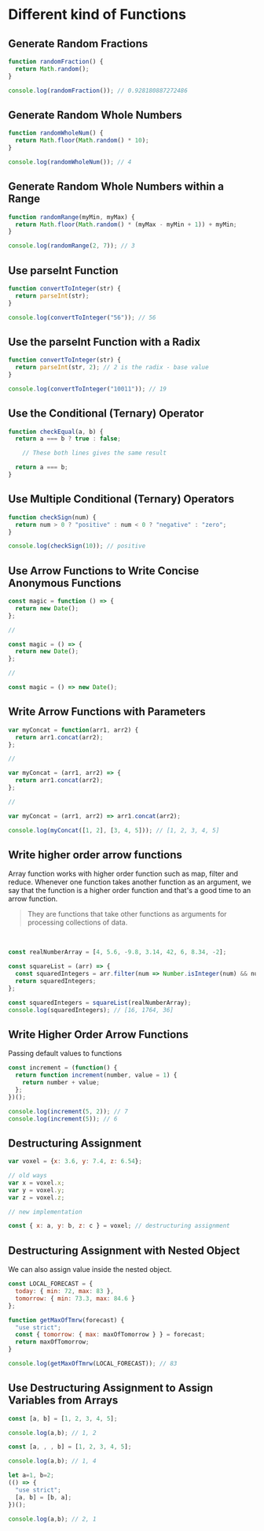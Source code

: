# Different kind of Functions

## Generate Random Fractions

```js
function randomFraction() {
  return Math.random();
}

console.log(randomFraction()); // 0.928180887272486
```

## Generate Random Whole Numbers

```js
function randomWholeNum() {
  return Math.floor(Math.random() * 10);
}

console.log(randomWholeNum()); // 4
```

## Generate Random Whole Numbers within a Range

```js
function randomRange(myMin, myMax) {
  return Math.floor(Math.random() * (myMax - myMin + 1)) + myMin;
}

console.log(randomRange(2, 7)); // 3
```

## Use parseInt Function

```js
function convertToInteger(str) {
  return parseInt(str);
}

console.log(convertToInteger("56")); // 56
```

## Use the parseInt Function with a Radix

```js
function convertToInteger(str) {
  return parseInt(str, 2); // 2 is the radix - base value
}

console.log(convertToInteger("10011")); // 19
```

## Use the Conditional (Ternary) Operator

```js
function checkEqual(a, b) {
  return a === b ? true : false;

    // These both lines gives the same result

  return a === b;
}
```

## Use Multiple Conditional (Ternary) Operators

```js
function checkSign(num) {
  return num > 0 ? "positive" : num < 0 ? "negative" : "zero";
}

console.log(checkSign(10)); // positive
```

## Use Arrow Functions to Write Concise Anonymous Functions

```js
const magic = function () => {
  return new Date();
};

//

const magic = () => {
  return new Date();
};

// 

const magic = () => new Date();
```

## Write Arrow Functions with Parameters

```js
var myConcat = function(arr1, arr2) {
  return arr1.concat(arr2);
};

//

var myConcat = (arr1, arr2) => {
  return arr1.concat(arr2);
};

//

var myConcat = (arr1, arr2) => arr1.concat(arr2);

console.log(myConcat([1, 2], [3, 4, 5])); // [1, 2, 3, 4, 5]
```

## Write higher order arrow functions

Array function works with higher order function such as map, filter and reduce. Whenever one function takes another function as an argument, we say that the function is a higher order function and that's a good time to an arrow function.

> They are functions that take other functions as arguments for processing collections of data.

<br>

```js
const realNumberArray = [4, 5.6, -9.8, 3.14, 42, 6, 8.34, -2];

const squareList = (arr) => {
  const squaredIntegers = arr.filter(num => Number.isInteger(num) && num > 0).map(x => x * x);
  return squaredIntegers;
};

const squaredIntegers = squareList(realNumberArray);
console.log(squaredIntegers); // [16, 1764, 36]
```

## Write Higher Order Arrow Functions

Passing default values to functions

```js
const increment = (function() {
  return function increment(number, value = 1) {
    return number + value;
  };
})();

console.log(increment(5, 2)); // 7
console.log(increment(5)); // 6
```

## Destructuring Assignment

```js
var voxel = {x: 3.6, y: 7.4, z: 6.54};

// old ways
var x = voxel.x;
var y = voxel.y;
var z = voxel.z;

// new implementation

const { x: a, y: b, z: c } = voxel; // destructuring assignment
```

## Destructuring Assignment with Nested Object

We can also assign value inside the nested object.

```js
const LOCAL_FORECAST = {
  today: { min: 72, max: 83 },
  tomorrow: { min: 73.3, max: 84.6 }
};

function getMaxOfTmrw(forecast) {
  "use strict";
  const { tomorrow: { max: maxOfTomorrow } } = forecast;
  return maxOfTomorrow;
}

console.log(getMaxOfTmrw(LOCAL_FORECAST)); // 83
```

## Use Destructuring Assignment to Assign Variables from Arrays 

```js
const [a, b] = [1, 2, 3, 4, 5];

console.log(a,b); // 1, 2

const [a, , , b] = [1, 2, 3, 4, 5];

console.log(a,b); // 1, 4

let a=1, b=2;
(() => {
  "use strict";
  [a, b] = [b, a];
})();

console.log(a,b); // 2, 1
```
